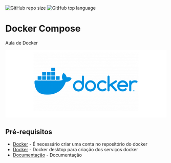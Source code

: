 ![GitHub repo size](https://img.shields.io/github/repo-size/JaimeMS/email-worker-compose?style=plastic)
![GitHub top language](https://img.shields.io/github/languages/top/JaimeMS/email-worker-compose?style=plastic)

# Docker Compose
Aula de Docker 

![dokcer](https://github.com/JaimeMS/email-worker-compose/blob/master/Docker.png) 

## Pré-requisitos

* [Docker](https://hub.docker.com/ "Docker hub")  - É necessário criar uma conta no repositório do docker 
* [Docker](https://www.docker.com/products/docker-desktop/ "Download do Docker Desktop")  - Docker desktop para criação dos serviços docker
* [Documentação](https://docs.docker.com/desktop/ "Docker documentação")  - Documentação


